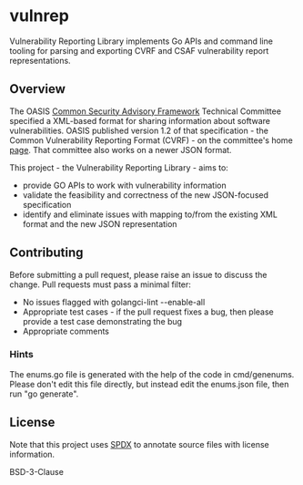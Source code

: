 # vulnrep

Vulnerability Reporting Library implements Go APIs and command line tooling for
parsing and exporting CVRF and CSAF vulnerability report representations.

## Overview

The OASIS [Common Security Advisory Framework](https://www.oasis-open.org/committees/tc_home.php?wg_abbrev=csaf)
Technical Committee specified a XML-based format for sharing information about software
vulnerabilities. OASIS published version 1.2 of that specification - the Common
Vulnerability Reporting Format (CVRF) - on the committee's home
[page](https://www.oasis-open.org/committees/tc_home.php?wg_abbrev=csaf#technical).
That committee also works on a newer JSON format.

This project - the Vulnerability Reporting Library - aims to:

* provide GO APIs to work with vulnerability information
* validate the feasibility and correctness of the new JSON-focused specification
* identify and eliminate issues with mapping to/from the existing XML format
  and the new JSON representation

## Contributing

Before submitting a pull request, please raise an issue to discuss the change.
Pull requests must pass a minimal filter:

* No issues flagged with golangci-lint --enable-all
* Appropriate test cases - if the pull request fixes a bug, then please provide
  a test case demonstrating the bug
* Appropriate comments

### Hints

The enums.go file is generated with the help of the code in cmd/genenums.
Please don't edit this file directly, but instead edit the enums.json file,
then run "go generate".

## License

Note that this project uses [SPDX](https://spdx.org) to annotate source files
with license information.

BSD-3-Clause
